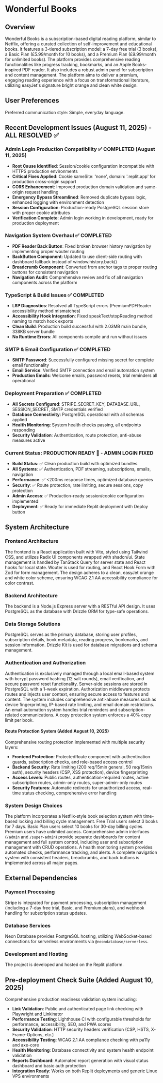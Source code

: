 # Wonderful Books

## Overview
Wonderful Books is a subscription-based digital reading platform, similar to Netflix, offering a curated collection of self-improvement and educational books. It features a 3-tiered subscription model: a 7-day free trial (3 books), a Basic Plan (£5.99/month for 10 books), and a Premium Plan (£9.99/month for unlimited books). The platform provides comprehensive reading functionalities like progress tracking, bookmarks, and an Apple Books-inspired PDF reader. It also includes a robust admin panel for subscription and content management. The platform aims to deliver a premium, engaging reading experience with a focus on transformational literature, utilizing easyJet's signature bright orange and clean white design.

## User Preferences
Preferred communication style: Simple, everyday language.

## Recent Development Issues (August 11, 2025) - ALL RESOLVED ✅

### Admin Login Production Compatibility ✅ COMPLETED (August 11, 2025)
- **Root Cause Identified**: Session/cookie configuration incompatible with HTTPS production environments
- **Critical Fixes Applied**: Cookie sameSite: 'none', domain: '.replit.app' for production cross-origin support
- **CORS Enhancement**: Improved production domain validation and same-origin request handling
- **Emergency Bypass Streamlined**: Removed duplicate bypass logic, enhanced logging with environment detection
- **Session Configuration**: Production-ready PostgreSQL session store with proper cookie attributes
- **Verification Complete**: Admin login working in development, ready for production deployment

### Navigation System Overhaul ✅ COMPLETED
- **PDF Reader Back Button**: Fixed broken browser history navigation by implementing proper wouter routing
- **BackButton Component**: Updated to use client-side routing with dashboard fallback instead of window.history.back()
- **Breadcrumb Component**: Converted from anchor tags to proper routing buttons for consistent navigation
- **Navigation Audit**: Comprehensive review and fix of all navigation components across the platform

### TypeScript & Build Issues ✅ COMPLETED  
- **LSP Diagnostics**: Resolved all TypeScript errors (PremiumPDFReader accessibility method mismatches)
- **Accessibility Hook Integration**: Fixed speakText/stopReading method naming to match hook exports
- **Clean Build**: Production build successful with 2.03MB main bundle, 338KB server bundle
- **No Runtime Errors**: All components compile and run without issues

### SMTP & Email Configuration ✅ COMPLETED
- **SMTP Password**: Successfully configured missing secret for complete email functionality
- **Email Service**: Verified SMTP connection and email automation system
- **Production Emails**: Welcome emails, password resets, trial reminders all operational

### Deployment Preparation ✅ COMPLETED
- **All Secrets Configured**: STRIPE_SECRET_KEY, DATABASE_URL, SESSION_SECRET, SMTP credentials verified
- **Database Connectivity**: PostgreSQL operational with all schemas applied
- **Health Monitoring**: System health checks passing, all endpoints responding
- **Security Validation**: Authentication, route protection, anti-abuse measures active

### Current Status: PRODUCTION READY 🚀 - ADMIN LOGIN FIXED
- **Build Status**: ✅ Clean production build with optimized bundles
- **All Systems**: ✅ Authentication, PDF streaming, subscriptions, emails, navigation
- **Performance**: ✅ <200ms response times, optimized database queries
- **Security**: ✅ Route protection, rate limiting, secure sessions, copy protection
- **Admin Access**: ✅ Production-ready session/cookie configuration implemented
- **Deployment**: ✅ Ready for immediate Replit deployment with Deploy button

## System Architecture

### Frontend Architecture
The frontend is a React application built with Vite, styled using Tailwind CSS, and utilizes Radix UI components wrapped with shadcn/ui. State management is handled by TanStack Query for server state and React hooks for local state. Wouter is used for routing, and React Hook Form with Zod for form management. The design adheres to a clean, easyJet orange and white color scheme, ensuring WCAG 2.1 AA accessibility compliance for color contrast.

### Backend Architecture
The backend is a Node.js Express server with a RESTful API design. It uses PostgreSQL as the database with Drizzle ORM for type-safe operations.

### Data Storage Solutions
PostgreSQL serves as the primary database, storing user profiles, subscription details, book metadata, reading progress, bookmarks, and session information. Drizzle Kit is used for database migrations and schema management.

### Authentication and Authorization
Authentication is exclusively managed through a local email-based system with bcrypt password hashing (12 salt rounds), email verification, and secure password reset functionality. Server-side sessions are stored in PostgreSQL with a 1-week expiration. Authorization middleware protects routes and injects user context, ensuring secure access to features and content. The system includes comprehensive anti-abuse measures such as device fingerprinting, IP-based rate limiting, and email domain restrictions. An email automation system handles trial reminders and subscription-related communications. A copy protection system enforces a 40% copy limit per book.

#### Route Protection System (Added August 10, 2025)
Comprehensive routing protection implemented with multiple security layers:
- **Frontend Protection**: ProtectedRoute component with authentication guards, subscription checks, and role-based access control
- **Backend Security**: Rate limiting (200 req/15min general, 50 req/15min auth), security headers (CSP, XSS protection), device fingerprinting
- **Access Levels**: Public routes, authentication-required routes, active subscription routes, admin-only routes, super-admin-only routes
- **Security Features**: Automatic redirects for unauthorized access, real-time status checking, comprehensive error handling

### System Design Choices
The platform incorporates a Netflix-style book selection system with time-based locking and billing cycle management. Free Trial users select 3 books for 7 days. Basic Plan users select 10 books for 30-day billing cycles. Premium users have unlimited access. Comprehensive admin interfaces (`/admin` and `/super-admin`) provide separate dashboards for content management and full system control, including user and subscription management with CRUD operations. A health monitoring system provides automated checks, performance tracking, and alerts. A complete navigation system with consistent headers, breadcrumbs, and back buttons is implemented across all major pages.

## External Dependencies

### Payment Processing
Stripe is integrated for payment processing, subscription management (including a 7-day free trial, Basic, and Premium plans), and webhook handling for subscription status updates.

### Database Services
Neon Database provides PostgreSQL hosting, utilizing WebSocket-based connections for serverless environments via `@neondatabase/serverless`.

### Development and Hosting
The project is developed and hosted on the Replit platform.

## Pre-deployment Check Suite (Added August 10, 2025)
Comprehensive production readiness validation system including:
- **Link Validation**: Public and authenticated page link checking with Playwright and Linkinator
- **Performance Testing**: Lighthouse CI with configurable thresholds for performance, accessibility, SEO, and PWA scores
- **Security Validation**: HTTP security headers verification (CSP, HSTS, X-Frame-Options, etc.)
- **Accessibility Testing**: WCAG 2.1 AA compliance checking with pa11y and axe-core
- **Health Monitoring**: Database connectivity and system health endpoint validation
- **Reports Dashboard**: Automated report generation with visual status dashboard and basic auth protection
- **Integration Ready**: Works on both Replit deployments and generic Linux VPS environments